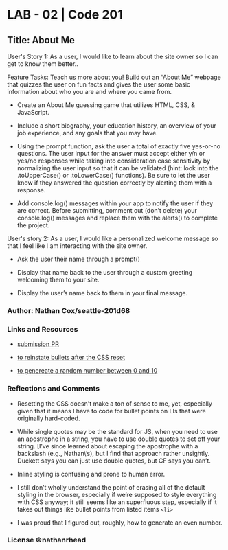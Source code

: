 # LAB - 02 | Code 201

## Title: About Me

User's Story 1: As a user, I would like to learn about the site owner so I can get to know them better..

Feature Tasks: Teach us more about you! Build out an “About Me” webpage that quizzes the user on fun facts and gives the user some basic information about who you are and where you came from.

* Create an About Me guessing game that utilizes HTML, CSS, & JavaScript.

* Include a short biography, your education history, an overview of your job experience, and any goals that you may have.

* Using the prompt function, ask the user a total of exactly five yes-or-no questions. The user input for the answer must accept either y/n or yes/no responses while taking into consideration case sensitivity by normalizing the user input so that it can be validated (hint: look into the .toUpperCase() or .toLowerCase() functions). Be sure to let the user know if they answered the question correctly by alerting them with a response.

* Add console.log() messages within your app to notify the user if they are correct. Before submitting, comment out (don’t delete) your console.log() messages and replace them with the alerts() to complete the project.

User's story 2: As a user, I would like a personalized welcome message so that I feel like I am interacting with the site owner.

* Ask the user their name through a prompt()

* Display that name back to the user through a custom greeting welcoming them to your site.

* Display the user’s name back to them in your final message.

### Author: Nathan Cox/seattle-201d68

### Links and Resources

* [submission PR](https://nathanrhead.github.io/about-me/)
<!-- * Any Links you used as reference -->

* [to reinstate bullets after the CSS reset](https://stackoverflow.com/questions/55970383/how-do-i-reinstate-list-style-type-bullets-following-a-css-reset)

* [to genereate a random number between 0 and 10](https://medium.com/@josephcardillo/using-math-random-in-javascript-c49eff920b11)

### Reflections and Comments

<!-- * Consider including the answers to your daily journal and submission questions here
* This is also a good place to reflect on the tools and resources used and learned -->

* Resetting the CSS doesn't make a ton of sense to me, yet, especially given that it means I have to code for bullet points on LIs that were originally hard-coded.

* While single quotes may be the standard for JS, when you need to use an apostrophe in a string, you have to use double quotes to set off your string. [I’ve since learned about escaping the apostrophe with a backslash (e.g., Nathan\’s), but I find that approach rather unsightly. Duckett says you can just use double quotes, but CF says you can’t. 

* Inline styling is confusing and prone to human error. 

* I still don’t wholly understand the point of erasing all of the default styling in the browser, especially if we’re supposed to style everything with CSS anyway; it still seems like an superfluous step, especially if it takes out things like bullet points from listed items `<li>`

* I was proud that I figured out, roughly, how to generate an even number.

### License ©nathanrhead
